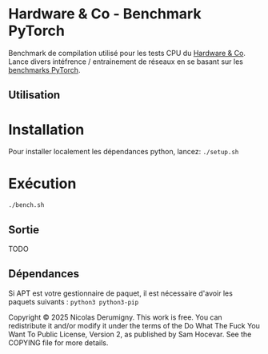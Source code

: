 Hardware & Co - Benchmark PyTorch
=================================

Benchmark de compilation utilisé pour les tests CPU du [Hardware & Co](https://hardware.co/). Lance divers intéfrence / entrainement de réseaux en se basant sur les [benchmarks PyTorch](https://github.com/pytorch/benchmark).

## Utilisation
# Installation
Pour installer localement les dépendances python, lancez:
`./setup.sh`

# Exécution
`./bench.sh`

## Sortie
TODO

## Dépendances
Si APT est votre gestionnaire de paquet, il est nécessaire d'avoir les paquets suivants :
`python3 python3-pip`

Copyright © 2025 Nicolas Derumigny.
This work is free. You can redistribute it and/or modify it under the
terms of the Do What The Fuck You Want To Public License, Version 2,
as published by Sam Hocevar. See the COPYING file for more details.
